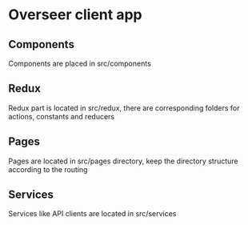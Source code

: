 # Overseer client app

## Components
Components are placed in src/components

## Redux
Redux part is located in src/redux, there are corresponding folders for actions, constants and reducers

## Pages
Pages are located in src/pages directory, keep the directory structure according to the routing

## Services
Services like API clients are located in src/services